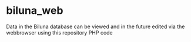 biluna_web
==========

Data in the Biluna database can be viewed and in the future edited via the webbrowser using this repository PHP code
